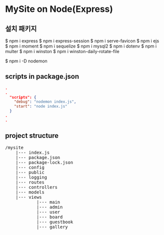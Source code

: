 # MySite on Node(Express)

## 설치 패키지
$ npm i express
$ npm i express-session
$ npm i serve-favicon
$ npm i ejs
$ npm i moment
$ npm i sequelize
$ npm i mysql2
$ npm i dotenv
$ npm i multer
$ npm i winston
$ npm i winston-daily-rotate-file

$ npm i -D nodemon


## scripts in package.json
```JSON
.
.
  "scripts": {
    "debug": "nodemon index.js",
    "start": "node index.js"
  }
.
.
```


## project structure
<pre>
/mysite
    |--- index.js
    |--- package.json
    |--- package-lock.json
    |--- config
    |--- public
    |--- logging
    |--- routes
    |--- controllers
    |--- models
    |--- views
            |--- main
            |--- admin
            |--- user
            |--- board
            |--- guestbook
            |--- gallery


</pre>
